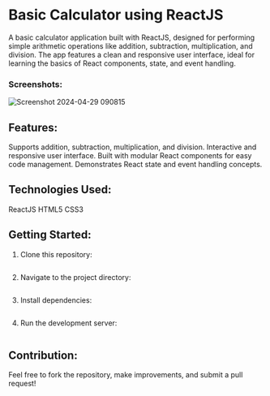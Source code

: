# Basic Calculator using ReactJS
A basic calculator application built with ReactJS, designed for performing simple arithmetic operations like addition, subtraction, multiplication, and division. The app features a clean and responsive user interface, ideal for learning the basics of React components, state, and event handling.

### Screenshots:
![Screenshot 2024-04-29 090815](https://github.com/UmairFaheem042/react_basic_calculator/assets/103030494/aea5fc77-5de4-4446-a262-50fc5f8d3a30)

## Features:
Supports addition, subtraction, multiplication, and division.
Interactive and responsive user interface.
Built with modular React components for easy code management.
Demonstrates React state and event handling concepts.

## Technologies Used:
ReactJS
HTML5
CSS3

## Getting Started:
1. Clone this repository:
   ``` git clone https://github.com/yourusername/simple-react-calculator.git
2. Navigate to the project directory:
   ``` cd simple-react-calculator
3. Install dependencies:
   ``` npm install
4. Run the development server:
   ``` npm start

## Contribution:
Feel free to fork the repository, make improvements, and submit a pull request!
